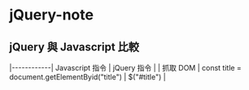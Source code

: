 # jQuery-note

## jQuery 與 Javascript 比較

|------------| Javascript 指令 | jQuery 指令 |
|  抓取 DOM  | const title = document.getElementByid("title") | $("#title") |


